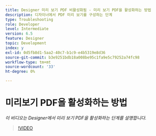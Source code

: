 ```yaml
---
title: Designer 미리 보기 PDF 비활성화됨 - 미리 보기 PDF을 활성화하는 방법
description: 디자이너에서 PDF 미리 보기를 구성하는 단계
type: Troubleshooting
role: Developer
level: Intermediate
version: 6.5
feature: Designer
topic: Development
index: y
exl-id: 0d5fb8d1-5aa2-40c7-b1c9-e4b5319e8d36
source-git-commit: b3e9251bdb18a008be95c1fa9e5c79252a74fc98
workflow-type: tm+mt
source-wordcount: '33'
ht-degree: 0%

---
```


# 미리보기 PDF을 활성화하는 방법

*이 비디오는 Designer에서 미리 보기 PDF을 활성화하는 단계를 설명합니다.*

>[!VIDEO](https://video.tv.adobe.com/v/335500?quality=12&learn=on)
